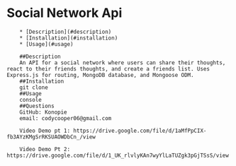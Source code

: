 # Social Network Api 

        * [Description](#description)
        * [Installation](#installation)
        * [Usage](#usage)
        
        ##Description 
        An API for a social network where users can share their thoughts, react to their friends thoughts, and create a friends list. Uses Express.js for routing, MongoDB database, and Mongoose ODM.
        ##Installation
        git clone
        ##Usage
        console
        ##Questions
        GitHub: Konopie
        email: codycooper06@gmail.com
        
        Video Demo pt 1: https://drive.google.com/file/d/1aMfPpCIX-fb3AYzKMgSrRKSUAOWDbCn_/view
        
        Video Demo Pt 2: https://drive.google.com/file/d/1_UK_rlvlyKAn7wyYlLaTUZgk3pGjTSsS/view
